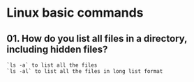 # Linux basic commands

## 01. How do you list all files in a directory, including hidden files?
    `ls -a` to list all the files
    `ls -al` to list all the files in long list format
